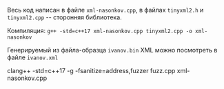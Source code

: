 Весь код написан в файле `xml-nasonkov.cpp`, в файлах `tinyxml2.h` и `tinyxml2.cpp` -- сторонняя библиотека.

Компиляция: `g++ -std=c++17 xml-nasonkov.cpp tinyxml2.cpp -o xml-nasonkov`

Генерируемый из файла-образца `ivanov.bin` XML можно посмотреть в файле `ivanov.xml`

clang++ -std=c++17 -g -fsanitize=address,fuzzer fuzz.cpp xml-nasonkov.cpp